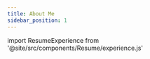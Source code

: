 ```yaml
---
title: About Me
sidebar_position: 1
---
```


import ResumeExperience from '@site/src/components/Resume/experience.js'

<ResumeExperience />